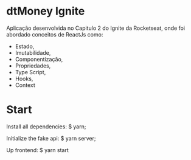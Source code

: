 # dtMoney Ignite

Aplicação desenvolvida no Capitulo 2 do Ignite da Rocketseat, onde foi abordado conceitos de ReactJs como:
  * Estado, 
  * Imutabilidade, 
  * Componentização, 
  * Propriedades, 
  * Type Script,
  * Hooks,
  * Context
  
# Start

Install all dependencies: $ yarn;

Initialize the fake api: $ yarn server;

Up frontend: $ yarn start
